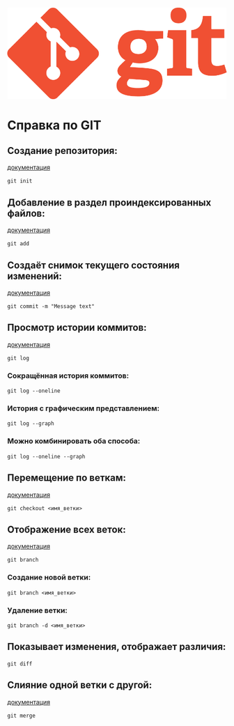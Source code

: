 ![Логотип git](logo.png)
# Справка по GIT

## Создание репозитория:
[документация](https://git-scm.com/docs/git-init "init")
```pwsh
git init
```

## Добавление в раздел проиндексированных файлов:
[документация](https://git-scm.com/docs/git-add "add")
```pwsh
git add
```

## Создаёт снимок текущего состояния изменений:
[документация](https://git-scm.com/docs/git-commit "commit")
```pwsh
git commit -m "Message text"
```

## Просмотр истории коммитов:
[документация](https://git-scm.com/docs/git-log "log")
```pwsh
git log
```

### Сокращённая история коммитов:
```pwsh
git log --oneline
```

### История с графическим представлением:
```pwsh
git log --graph
```

### Можно комбинировать оба способа:
```pwsh
git log --oneline --graph
```

## Перемещение по веткам:
[документация](https://git-scm.com/docs/git-checkout "checkout")
```pwsh
git checkout <имя_ветки>
```

## Отображение всех веток:
[документация](https://git-scm.com/docs/git-branch "branch")
```pwsh
git branch
```

### Создание новой ветки:
```pwsh
git branch <имя_ветки>
```

### Удаление ветки:
```pwsh
git branch -d <имя_ветки>
```

## Показывает изменения, отображает различия:
```pwsh
git diff
```

## Слияние одной ветки с другой:
[документация](https://git-scm.com/docs/git-merge "merge")
```pwsh
git merge
```